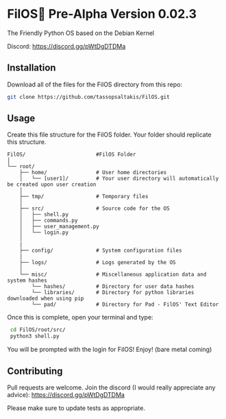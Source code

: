 # FilOS🍇 Pre-Alpha Version 0.02.3

The Friendly Python OS based on the Debian Kernel

Discord: https://discord.gg/pWtDgDTDMa

## Installation

Download all of the files for the FilOS directory from this repo:

```bash
git clone https://github.com/tassopsaltakis/FilOS.git
```

## Usage
Create this file structure for the FilOS folder. Your folder should replicate this structure.
```File Structure
FilOS/                       #FilOS Folder
│                      
└── root/
    ├── home/                # User home directories
    │   └── [user1]/         # Your user directory will automatically be created upon user creation
    │
    ├── tmp/                 # Temporary files
    │
    ├── src/                 # Source code for the OS
    │   ├── shell.py
    │   ├── commands.py
    │   ├── user_management.py
    │   └── login.py
    │
    |
    ├── config/              # System configuration files
    | 
    ├── logs/                # Logs generated by the OS
    │
    └── misc/                # Miscellaneous application data and system hashes
        └── hashes/          # Directory for user data hashes
        └── libraries/       # Directory for python libraries downloaded when using pip
        └── pad/             # Directory for Pad - FilOS' Text Editor

```
Once this is complete, open your terminal and type:
```bash
 cd FilOS/root/src/
 python3 shell.py
```
You will be prompted with the login for FilOS! Enjoy!
(bare metal coming)
## Contributing

Pull requests are welcome. Join the discord (I would really appreciate any advice): https://discord.gg/pWtDgDTDMa

Please make sure to update tests as appropriate.
